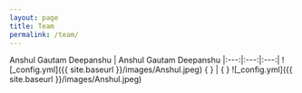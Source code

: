 ```yaml
---
layout: page
title: Team
permalink: /team/
---
```


Anshul Gautam Deepanshu    |    Anshul Gautam Deepanshu
|:---:|:---:|:---:|
![_config.yml]({{ site.baseurl }}/images/Anshul.jpeg)  { }  |  { }  ![_config.yml]({{ site.baseurl }}/images/Anshul.jpeg)


